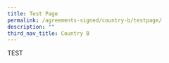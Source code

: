```yaml
---
title: Test Page
permalink: /agreements-signed/country-b/testpage/
description: ""
third_nav_title: Country B
---
```

TEST